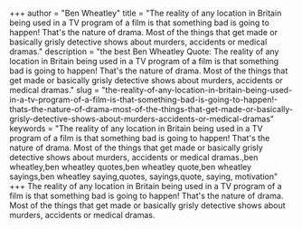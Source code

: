 +++
author = "Ben Wheatley"
title = "The reality of any location in Britain being used in a TV program of a film is that something bad is going to happen! That's the nature of drama. Most of the things that get made or basically grisly detective shows about murders, accidents or medical dramas."
description = "the best Ben Wheatley Quote: The reality of any location in Britain being used in a TV program of a film is that something bad is going to happen! That's the nature of drama. Most of the things that get made or basically grisly detective shows about murders, accidents or medical dramas."
slug = "the-reality-of-any-location-in-britain-being-used-in-a-tv-program-of-a-film-is-that-something-bad-is-going-to-happen!-thats-the-nature-of-drama-most-of-the-things-that-get-made-or-basically-grisly-detective-shows-about-murders-accidents-or-medical-dramas"
keywords = "The reality of any location in Britain being used in a TV program of a film is that something bad is going to happen! That's the nature of drama. Most of the things that get made or basically grisly detective shows about murders, accidents or medical dramas.,ben wheatley,ben wheatley quotes,ben wheatley quote,ben wheatley sayings,ben wheatley saying,quotes, sayings,quote, saying, motivation"
+++
The reality of any location in Britain being used in a TV program of a film is that something bad is going to happen! That's the nature of drama. Most of the things that get made or basically grisly detective shows about murders, accidents or medical dramas.
